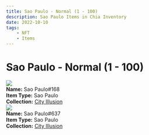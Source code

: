 ```yaml
---
title: Sao Paulo - Normal (1 - 100)
description: Sao Paulo Items in Chia Inventory
date: 2022-10-10
tags:
    - NFT
    - Items
---
```


# Sao Paulo - Normal (1 - 100)
<div class="item_thumbnail">
<img loading="lazy" src="https://kkjsns5jecs4hvz2d4iducllgo4ou43fb4nvz5etmgadrmxvty.arweave.net/UpMmy6kgpcPXOh8QOgl_rM7jqc2UPG1z0k2GAOLL1no"><br/>
<div><strong>Name:</strong> Sao Paulo#168</div>
<div><strong>Item Type:</strong> Sao Paulo</div>
<div><strong>Collection:</strong> <a href="https://www.spacescan.io/xch/nft/collection/col1lend2dcn558km4wcwta4xnkfv3xpcmlp9kyt0m909emvfxechlyqdl5ndg">City Illusion</a></div>
</div>
<div class="item_thumbnail">
<img loading="lazy" src="https://du6omne2k2oa56swc7tmhtrdzm32xxkcrql4gkbmtoa7oaz4.arweave.net/HTz_mNJpWnA7-6Vhfmw84jyzer3UKMF8MoLJuB9wM8I"><br/>
<div><strong>Name:</strong> Sao Paulo#637</div>
<div><strong>Item Type:</strong> Sao Paulo</div>
<div><strong>Collection:</strong> <a href="https://www.spacescan.io/xch/nft/collection/col1lend2dcn558km4wcwta4xnkfv3xpcmlp9kyt0m909emvfxechlyqdl5ndg">City Illusion</a></div>
</div>

